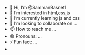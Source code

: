 - 👋 Hi, I’m @SammanBasnet1
- 👀 I’m interested in html,css,js
- 🌱 I’m currently learning js and css
- 💞️ I’m looking to collaborate on ...
- 📫 How to reach me ...
- 😄 Pronouns: ...
- ⚡ Fun fact: ...
- 

<!---
SammanBasnet1/SammanBasnet1 is a ✨ special ✨ repository because its `README.md` (this file) appears on your GitHub profile.
You can click the Preview link to take a look at your changes.
--->
